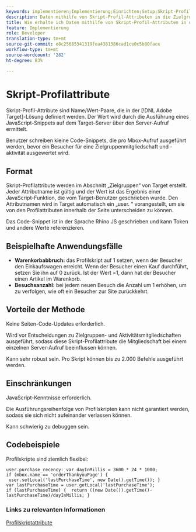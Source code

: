 ```yaml
---
keywords: implementieren;Implementierung;Einrichten;Setup;Skript-Profil-Attribute
description: Daten mithilfe von Skript-Profil-Attributen in die Zielgruppe laden
title: Wie erhalte ich Daten mithilfe von Skript-Profil-Attributen in die Zielgruppe?
feature: Implementierung
role: Developer
translation-type: tm+mt
source-git-commit: e8c25685341319fea4381386cad1ce0c5b80face
workflow-type: tm+mt
source-wordcount: '282'
ht-degree: 83%

---
```


# Skript-Profilattribute

Skript-Profil-Attribute sind Name/Wert-Paare, die in der [!DNL Adobe Target]-Lösung definiert werden. Der Wert wird durch die Ausführung eines JavaScript-Snippets auf dem Target-Server über den Server-Aufruf ermittelt.

Benutzer schreiben kleine Code-Snippets, die pro Mbox-Aufruf ausgeführt werden, bevor ein Besucher für eine Zielgruppenmitgliedschaft und -aktivität ausgewertet wird.

## Format

Skript-Profilattribute werden im Abschnitt „Zielgruppen“ von Target erstellt. Jeder Attributname ist gültig und der Wert ist das Ergebnis einer JavaScript-Funktion, die vom Target-Benutzer geschrieben wurde. Den Attributnamen wird in Target automatisch ein „user. “ vorangestellt, um sie von den Profilattributen innerhalb der Seite unterscheiden zu können.

Das Code-Snippet ist in der Sprache Rhino JS geschrieben und kann Token und andere Werte referenzieren.

## Beispielhafte Anwendungsfälle

* **Warenkorbabbruch:** das Profilskript auf 1 setzen, wenn der Besucher den Einkaufswagen erreicht. Wenn der Besucher einen Kauf durchführt, setzen Sie ihn auf 0 zurück. Ist der Wert =1, dann hat der Besucher einen Artikel im Warenkorb.
* **Besuchsanzahl:** bei jedem neuen Besuch die Anzahl um 1 erhöhen, um zu verfolgen, wie oft ein Besucher zur Site zurückkehrt.

## Vorteile der Methode

Keine Seiten-Code-Updates erforderlich.

Wird vor Entscheidungen zu Zielgruppen- und Aktivitätsmitgliedschaften ausgeführt, sodass diese Skript-Profilattribute die Mitgliedschaft bei einem einzelnen Server-Aufruf beeinflussen können.

Kann sehr robust sein. Pro Skript können bis zu 2.000 Befehle ausgeführt werden.

## Einschränkungen

JavaScript-Kenntnisse erforderlich.

Die Ausführungsreihenfolge von Profilskripten kann nicht garantiert werden, sodass sie sich nicht aufeinander verlassen können.

Kann schwierig zu debuggen sein.

## Codebeispiele

Profilskripte sind ziemlich flexibel:

`user.purchase_recency: var dayInMillis = 3600 * 24 * 1000; if (mbox.name == 'orderThankyouPage') {  user.setLocal('lastPurchaseTime', new Date().getTime()); } var lastPurchaseTime = user.getLocal('lastPurchaseTime'); if (lastPurchaseTime) {  return ((new Date()).getTime()-lastPurchaseTime)/dayInMillis; }`

### Links zu relevanten Informationen

[Profilskriptattribute](/help/c-target/c-visitor-profile/profile-parameters.md#concept_8C07AEAB0A144FECA8B4FEB091AED4D2)